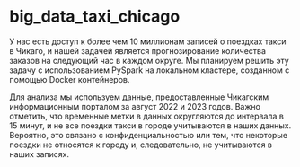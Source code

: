 # big_data_taxi_chicago

У нас есть доступ к более чем 10 миллионам записей о поездках такси в Чикаго, и нашей задачей является прогнозирование количества заказов на следующий час в каждом округе. Мы планируем решить эту задачу с использованием PySpark на локальном кластере, созданном с помощью Docker контейнеров.

Для анализа мы используем данные, предоставленные Чикагским информационным порталом за август 2022 и 2023 годов. Важно отметить, что временные метки в данных округляются до интервала в 15 минут, и не все поездки такси в городе учитываются в наших данных. Вероятно, это связано с конфиденциальностью или тем, что некоторые поездки не относятся к городу и, следовательно, не учитываются в наших записях.
